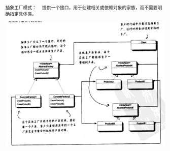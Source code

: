 抽象工厂模式：
&emsp;提供一个接口，用于创建相关或依赖对象的家族，而不需要明确指定具体类。

![abstract_factory.png](..%2F..%2F..%2F..%2Fresources%2Fstatic%2Fheadfirst_img%2Fabstract_factory.png)
